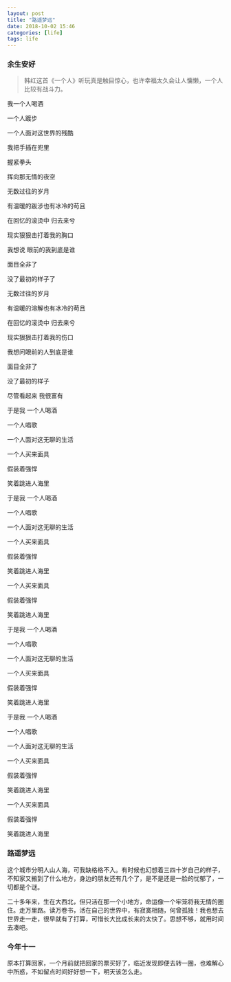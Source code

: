 ```yaml
---
layout: post
title: "路遥梦远"
date: 2018-10-02 15:46
categories: [life]
tags: life
---
```


### 余生安好

> 韩红这首《一个人》听玩真是触目惊心，也许幸福太久会让人慵懒，一个人比较有战斗力。

我一个人喝酒 

一个人踱步 

一个人面对这世界的残酷 

我把手插在兜里 

握紧拳头 

挥向那无情的夜空 

  

无数过往的岁月 

有温暖的跋涉也有冰冷的苟且 

在回忆的滚烫中 归去来兮 

  

现实狠狠击打着我的胸口 

我想说 眼前的我到底是谁 

面目全非了 

没了最初的样子了 

  

无数过往的岁月 

有温暖的溶解也有冰冷的苟且 

在回忆的滚烫中 归去来兮 

  

现实狠狠击打着我的伤口 

我想问眼前的人到底是谁 

面目全非了 

没了最初的样子 

尽管看起来 我很富有 

于是我 一个人喝酒 

一个人唱歌 

一个人面对这无聊的生活 

一个人买来面具 

假装着强悍 

笑着跳进人海里 

于是我 一个人喝酒 

一个人唱歌 

一个人面对这无聊的生活 

一个人买来面具 

假装着强悍 

笑着跳进人海里 

  

一个人买来面具 

假装着强悍 

笑着跳进人海里 

于是我 一个人喝酒 

一个人唱歌 

一个人面对这无聊的生活 

一个人买来面具 

假装着强悍 

笑着跳进人海里 

于是我 一个人喝酒 

一个人唱歌 

一个人面对这无聊的生活 

一个人买来面具 

假装着强悍 

笑着跳进人海里 

  

一个人买来面具 

假装着强悍 

  

笑着跳进人海里

### 路遥梦远

这个城市分明人山人海，可我缺格格不入。有时候也幻想着三四十岁自己的样子，不知家又搬到了什么地方，身边的朋友还有几个了，是不是还是一脸的忧郁了，一切都是个谜。

二十多年来，生在大西北，但只活在那一个小地方，命运像一个牢笼将我无情的圈住。走万里路。读万卷书，活在自己的世界中，有寂寞相随，何曾孤独！我也想去世界走一走，很早就有了打算，可惜长大比成长来的太快了。思想不够，就用时间去凑吧。

### 今年十一

原本打算回家，一个月前就把回家的票买好了，临近发现即便去转一圈，也难解心中所惑，不如留点时间好好想一下，明天该怎么走。